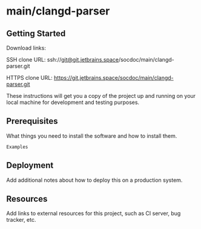 # main/clangd-parser


## Getting Started

Download links:

SSH clone URL: ssh://git@git.jetbrains.space/socdoc/main/clangd-parser.git

HTTPS clone URL: https://git.jetbrains.space/socdoc/main/clangd-parser.git



These instructions will get you a copy of the project up and running on your local machine for development and testing purposes.

## Prerequisites

What things you need to install the software and how to install them.

```
Examples
```

## Deployment

Add additional notes about how to deploy this on a production system.

## Resources

Add links to external resources for this project, such as CI server, bug tracker, etc.
